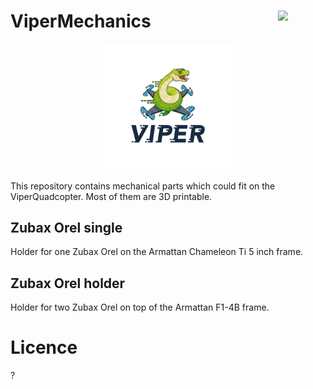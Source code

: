<a href="https://107-systems.org/"><img align="right" src="https://raw.githubusercontent.com/107-systems/.github/main/logo/107-systems.png" width="15%"></a>
ViperMechanics
==============

<p align="center">
  <a href="https://github.com/107-systems/Viper-Firmware"><img src="https://github.com/107-systems/.github/raw/main/logo/viper.jpg" width="40%"></a>
</p>

This repository contains mechanical parts which could fit on the ViperQuadcopter. Most of them are 3D printable.

## Zubax Orel single
Holder for one Zubax Orel on the Armattan Chameleon Ti 5 inch frame.

## Zubax Orel holder
Holder for two Zubax Orel on top of the Armattan F1-4B frame.

# Licence

?
